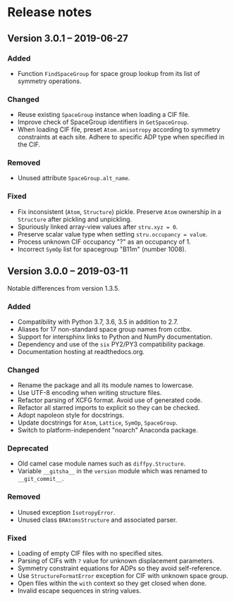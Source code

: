 # Release notes

## Version 3.0.1 – 2019-06-27

### Added

- Function `FindSpaceGroup` for space group lookup from its list
  of symmetry operations.

### Changed

- Reuse existing `SpaceGroup` instance when loading a CIF file.
- Improve check of SpaceGroup identifiers in `GetSpaceGroup`.
- When loading CIF file, preset `Atom.anisotropy` according
  to symmetry constraints at each site.  Adhere to specific
  ADP type when specified in the CIF.

### Removed

- Unused attribute `SpaceGroup.alt_name`.

### Fixed

- Fix inconsistent (`Atom`, `Structure`) pickle.  Preserve `Atom`
  ownership in a `Structure` after pickling and unpickling.
- Spuriously linked array-view values after `stru.xyz = 0`.
- Preserve scalar value type when setting `stru.occupancy = value`.
- Process unknown CIF occupancy "?" as an occupancy of 1.
- Incorrect `SymOp` list for spacegroup "B11m" (number 1008).


## Version 3.0.0 – 2019-03-11

Notable differences from version 1.3.5.

### Added

- Compatibility with Python 3.7, 3.6, 3.5 in addition to 2.7.
- Aliases for 17 non-standard space group names from cctbx.
- Support for intersphinx links to Python and NumPy documentation.
- Dependency and use of the `six` PY2/PY3 compatibility package.
- Documentation hosting at readthedocs.org.

### Changed

- Rename the package and all its module names to lowercase.
- Use UTF-8 encoding when writing structure files.
- Refactor parsing of XCFG format.  Avoid use of generated code.
- Refactor all starred imports to explicit so they can be checked.
- Adopt napoleon style for docstrings.
- Update docstrings for `Atom`, `Lattice`, `SymOp`, `SpaceGroup`.
- Switch to platform-independent "noarch" Anaconda package.

### Deprecated

- Old camel case module names such as `diffpy.Structure`.
- Variable `__gitsha__` in the `version` module which was renamed
  to `__git_commit__`.

### Removed

- Unused exception `IsotropyError`.
- Unused class `BRAtomsStructure` and associated parser.

### Fixed

- Loading of empty CIF files with no specified sites.
- Parsing of CIFs with `?` value for unknown displacement parameters.
- Symmetry constraint equations for ADPs so they avoid self-reference.
- Use `StructureFormatError` exception for CIF with unknown space group.
- Open files within the `with` context so they get closed when done.
- Invalid escape sequences in string values.

